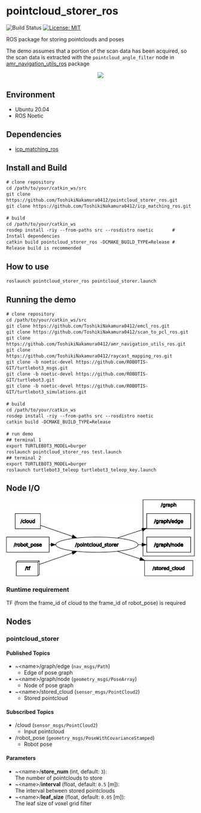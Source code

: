 # pointcloud_storer_ros

![Build Status](https://github.com/ToshikiNakamura0412/pointcloud_storer_ros/workflows/build/badge.svg)
[![License: MIT](https://img.shields.io/badge/License-MIT-yellow.svg)](https://opensource.org/licenses/MIT)

ROS package for storing pointclouds and poses

The demo assumes that a portion of the scan data has been acquired, so the scan data is extracted with the `pointcloud_angle_filter` node in [amr_navigation_utils_ros](https://github.com/ToshikiNakamura0412/amr_navigation_utils_ros.git) package

<p align="center">
  <img src="https://github.com/ToshikiNakamura0412/amr_navigation_gifs/blob/master/images/pointcloud_storer_demo.gif" height="450px"/>
</p>

## Environment
- Ubuntu 20.04
- ROS Noetic

## Dependencies
- [icp_matching_ros](https://github.com/ToshikiNakamura0412/icp_matching_ros.git)

## Install and Build
```
# clone repository
cd /path/to/your/catkin_ws/src
git clone https://github.com/ToshikiNakamura0412/pointcloud_storer_ros.git
git clone https://github.com/ToshikiNakamura0412/icp_matching_ros.git

# build
cd /path/to/your/catkin_ws
rosdep install -riy --from-paths src --rosdistro noetic       # Install dependencies
catkin build pointcloud_storer_ros -DCMAKE_BUILD_TYPE=Release # Release build is recommended
```

## How to use
```
roslaunch pointcloud_storer_ros pointcloud_storer.launch
```

## Running the demo
```
# clone repository
cd /path/to/your/catkin_ws/src
git clone https://github.com/ToshikiNakamura0412/emcl_ros.git
git clone https://github.com/ToshikiNakamura0412/scan_to_pcl_ros.git
git clone https://github.com/ToshikiNakamura0412/amr_navigation_utils_ros.git
git clone https://github.com/ToshikiNakamura0412/raycast_mapping_ros.git
git clone -b noetic-devel https://github.com/ROBOTIS-GIT/turtlebot3_msgs.git
git clone -b noetic-devel https://github.com/ROBOTIS-GIT/turtlebot3.git
git clone -b noetic-devel https://github.com/ROBOTIS-GIT/turtlebot3_simulations.git

# build
cd /path/to/your/catkin_ws
rosdep install -riy --from-paths src --rosdistro noetic
catkin build -DCMAKE_BUILD_TYPE=Release

# run demo
## terminal 1
export TURTLEBOT3_MODEL=burger
roslaunch pointcloud_storer_ros test.launch
## terminal 2
export TURTLEBOT3_MODEL=burger
roslaunch turtlebot3_teleop turtlebot3_teleop_key.launch
```

## Node I/O
![Node I/O](images/node_io.png)

### Runtime requirement
TF (from the frame_id of cloud to the frame_id of robot_pose) is required

## Nodes
### pointcloud_storer
#### Published Topics
- ~\<name>/graph/edge (`nav_msgs/Path`)
  - Edge of pose graph
- ~\<name>/graph/node (`geometry_msgs/PoseArray`)
  - Node of pose graph
- ~\<name>/stored_cloud (`sensor_msgs/PointCloud2`)
  - Stored pointcloud

#### Subscribed Topics
- /cloud (`sensor_msgs/PointCloud2`)
  - Input pointcloud
- /robot_pose (`geometry_msgs/PoseWithCovarianceStamped`)
  - Robot pose

#### Parameters
- ~\<name>/<b>store_num</b> (int, default: `3`):<br>
  The number of pointclouds to store
- ~\<name>/<b>interval</b> (float, default: `0.5` [m]):<br>
  The interval between stored pointclouds
- ~\<name>/<b>leaf_size</b> (float, default: `0.05` [m]):<br>
  The leaf size of voxel grid filter
